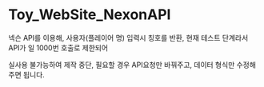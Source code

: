 # Toy_WebSite_NexonAPI
넥슨 API를 이용해, 사용자(플레이어 명) 입력시 칭호를 반환, 현재 테스트 단계라서 API가 일 1000번 호출로 제한되어

실사용 불가능하여 제작 중단, 필요할 경우 API요청만 바꿔주고, 데이터 형식만 수정해주면 됩니다.
